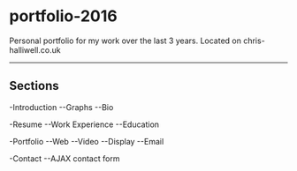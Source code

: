 # portfolio-2016
Personal portfolio for my work over the last 3 years. Located on chris-halliwell.co.uk

-------------------
Sections
-------------------

-Introduction
--Graphs
--Bio

-Resume
--Work Experience
--Education

-Portfolio
--Web
--Video
--Display
--Email

-Contact
--AJAX contact form
